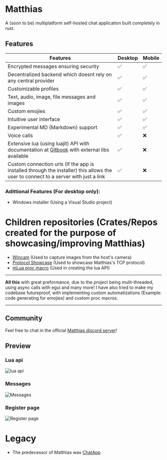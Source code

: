 # Matthias
A (soon to be) multiplatform self-hosted chat application built completely in rust.
## Features
| Features | Desktop | Mobile |
| -------- | ------- | ------- |
| Encrypted messages ensuring security  | ✅ | ✅ |
| Decentralized backend which doesnt rely on any central provider | ✅ | ✅ |
| Customizable profiles    | ✅ | ✅ |
| Text, audio, image, file messages and images | ✅ | ✅ |
| Custom emojies | ✅ | ✅ |
| Intuitive user interface | ✅ | ✅ |
| Experimental MD (Markdown) support | ✅ | ✅ |
| Voice calls | ✅ | ❌ |
| Extensive lua (using luajit) API with documentation at [Gitbook](https://matthias.gitbook.io/) with external libs available | ✅ | ❌ |
| Custom connection urls (If the app is installed through the installer) this allows the user to connect to a server with just a link | ✅ | ❌ |

### Adittional Features (For desktop only):
- Windows installer (Using a Visual Studio project)

# Children repositories (Crates/Repos created for the purpose of showcasing/improving Matthias)
- [Wincam](https://github.com/marci1175/wincam) (Used to capture images from the host's camera)
- [Protocol Showcase](https://github.com/marci1175/matthias-tokio-protocol/tree/master) (Used to showcase Matthias's TCP protocol)
- [mLua proc macro](https://github.com/marci1175/mlua_proc_macro) (Used in creating the lua API)

_________________________________________________________
__All this__ with great preformance, due to the project being mulit-threaded, using async calls with egui and many more!
I have also tried to make my codebase futureproof, with implementing custom automatizations (Example: code generating for emojies) and custom proc macros.
_________________________________________________________

## Community
Feel free to chat in the official [Matthias discord server](https://discord.gg/66KFkByMGa)!

## Preview
### Lua api
![lua api](https://github.com/marci1175/Matthias/blob/813d91dec618beca08e85f9c09e7acb1d977c03d/.github/assets/luaapi.png)
### Messages
![Messages](https://github.com/marci1175/Matthias/blob/813d91dec618beca08e85f9c09e7acb1d977c03d/.github/assets/messages.png)
### Register page
![Register page](https://github.com/marci1175/Matthias/blob/813d91dec618beca08e85f9c09e7acb1d977c03d/.github/assets/register.png)

# Legacy
- The predecessor of Matthias was [ChatApp](https://github.com/marci1175/ChatApp)
